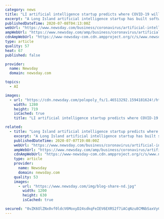 ```yaml
---
category: news
title: "LI artificial intelligence startup predicts where COVID-19 will spike"
excerpt: "A Long Island artificial intelligence startup has built software aimed at pinpointing U.S. counties where the COVID-19 outbreak is likely to be most deadly. In a June report, the data-mining company,"
publishedDateTime: 2020-07-08T04:13:00Z
webUrl: "https://www.newsday.com/business/coronavirus/artificial-intelligence-startup-long-island-coronavirus-1.46495650"
ampWebUrl: "https://www.newsday.com/amp/business/coronavirus/artificial-intelligence-startup-long-island-coronavirus-1.46495650"
cdnAmpWebUrl: "https://www-newsday-com.cdn.ampproject.org/c/s/www.newsday.com/amp/business/coronavirus/artificial-intelligence-startup-long-island-coronavirus-1.46495650"
type: article
quality: 57
heat: 67
published: false

provider:
  name: Newsday
  domain: newsday.com

topics:
  - AI

images:
  - url: "https://cdn.newsday.com/polopoly_fs/1.46513292.1594181624!/httpImage/image.jpg_gen/derivatives/landscape_1280/image.jpg"
    width: 1280
    height: 719
    isCached: true
    title: "LI artificial intelligence startup predicts where COVID-19 will spike"

related:
  - title: "Long Island artificial intelligence startup predicts where COVID-19 will spike"
    excerpt: "A Long Island artificial intelligence startup has built software aimed at pinpointing U.S. counties where the COVID-19 outbreak is likely to be most deadly. In a June report, the data-mining company,"
    publishedDateTime: 2020-07-07T19:08:00Z
    webUrl: "https://www.newsday.com/business/coronavirus/artificial-intelligence-startup-long-island-coronavirus-1.46495650"
    ampWebUrl: "https://www.newsday.com/amp/business/coronavirus/artificial-intelligence-startup-long-island-coronavirus-1.46495650"
    cdnAmpWebUrl: "https://www-newsday-com.cdn.ampproject.org/c/s/www.newsday.com/amp/business/coronavirus/artificial-intelligence-startup-long-island-coronavirus-1.46495650"
    type: article
    provider:
      name: Newsday
      domain: newsday.com
    quality: 53
    images:
      - url: "https://www.newsday.com/img/blog-share-nd.jpg"
        width: 1200
        height: 630
        isCached: true

secured: "0vZK6OlZNx0vf0ldcV6MoxyD24sdkqFeIEV6EXRS2f7iACqNzu8CMNbSaxVyCLANrmJL11E++WUhwKrZMvl9yrvjf2doGQhAUcJQ7+EVCJ0ovmZb+uyFtlzzATeR037XCxSDDDu5hz7QbpHFTZnuifjpgX2pXZp27cbo+TyDJZL2GQBZLHyjTXjFtOhwsAy2M1+7P9tHjWUGfj1fSToXuJbN3e2p1iJJvxxPtoR3aryw3tofe9QEntZvVaFhK0WKKdjf7URoKYUOnd/uofynotQz8sCEjQgi4UKv51EUoQxOEjM1j4IzYMNP+yZMIsRN1k8VOMXp2WTrdZo2NetZmQ==;ADIVVkDx+IGiV05JpzQkQg=="
---
```



